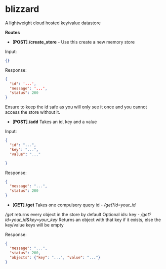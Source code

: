 # blizzard
A lightweight cloud hosted key/value datastore

**Routes**
-  **[POST] /create_store** - Use this create a new memory store

Input:
```json
{}
```

Response:
```json
{
  "id": '...',
  "message": '...',
  "status": 200
}
```

Ensure to keep the id safe as you will only see it once and you cannot access the store without it.

- **[POST] /add**
Takes an id, key and a value 

Input:
```json 
{
  "id": "...",
  "key": "...",
  "value": "..."

}
```

Response:
```json
{
  "message": "...",
  "status": 200
}
```

- **[GET] /get**
Takes one compulsory query
id - */get?id=your_id*

*/get* returns every object in the store by default
Optional ids:
key - */get?id=your_id&key=your_key* 
Returns an object with that key if it exists, else the key/value keys will be empty

Response: 
```json
{
  "message": "...",
  "status": 200,
  "objects": {"key": "...", "value": "..."}
}
```
